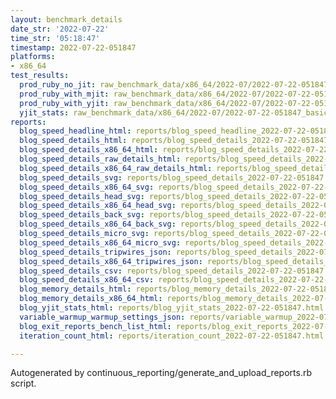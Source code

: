 ```yaml
---
layout: benchmark_details
date_str: '2022-07-22'
time_str: '05:18:47'
timestamp: 2022-07-22-051847
platforms:
- x86_64
test_results:
  prod_ruby_no_jit: raw_benchmark_data/x86_64/2022-07/2022-07-22-051847_basic_benchmark_prod_ruby_no_jit.json
  prod_ruby_with_mjit: raw_benchmark_data/x86_64/2022-07/2022-07-22-051847_basic_benchmark_prod_ruby_with_mjit.json
  prod_ruby_with_yjit: raw_benchmark_data/x86_64/2022-07/2022-07-22-051847_basic_benchmark_prod_ruby_with_yjit.json
  yjit_stats: raw_benchmark_data/x86_64/2022-07/2022-07-22-051847_basic_benchmark_yjit_stats.json
reports:
  blog_speed_headline_html: reports/blog_speed_headline_2022-07-22-051847.html
  blog_speed_details_html: reports/blog_speed_details_2022-07-22-051847.html
  blog_speed_details_x86_64_html: reports/blog_speed_details_2022-07-22-051847.x86_64.html
  blog_speed_details_raw_details_html: reports/blog_speed_details_2022-07-22-051847.raw_details.html
  blog_speed_details_x86_64_raw_details_html: reports/blog_speed_details_2022-07-22-051847.x86_64.raw_details.html
  blog_speed_details_svg: reports/blog_speed_details_2022-07-22-051847.svg
  blog_speed_details_x86_64_svg: reports/blog_speed_details_2022-07-22-051847.x86_64.svg
  blog_speed_details_head_svg: reports/blog_speed_details_2022-07-22-051847.head.svg
  blog_speed_details_x86_64_head_svg: reports/blog_speed_details_2022-07-22-051847.x86_64.head.svg
  blog_speed_details_back_svg: reports/blog_speed_details_2022-07-22-051847.back.svg
  blog_speed_details_x86_64_back_svg: reports/blog_speed_details_2022-07-22-051847.x86_64.back.svg
  blog_speed_details_micro_svg: reports/blog_speed_details_2022-07-22-051847.micro.svg
  blog_speed_details_x86_64_micro_svg: reports/blog_speed_details_2022-07-22-051847.x86_64.micro.svg
  blog_speed_details_tripwires_json: reports/blog_speed_details_2022-07-22-051847.tripwires.json
  blog_speed_details_x86_64_tripwires_json: reports/blog_speed_details_2022-07-22-051847.x86_64.tripwires.json
  blog_speed_details_csv: reports/blog_speed_details_2022-07-22-051847.csv
  blog_speed_details_x86_64_csv: reports/blog_speed_details_2022-07-22-051847.x86_64.csv
  blog_memory_details_html: reports/blog_memory_details_2022-07-22-051847.html
  blog_memory_details_x86_64_html: reports/blog_memory_details_2022-07-22-051847.x86_64.html
  blog_yjit_stats_html: reports/blog_yjit_stats_2022-07-22-051847.html
  variable_warmup_warmup_settings_json: reports/variable_warmup_2022-07-22-051847.warmup_settings.json
  blog_exit_reports_bench_list_html: reports/blog_exit_reports_2022-07-22-051847.bench_list.html
  iteration_count_html: reports/iteration_count_2022-07-22-051847.html

---
```

Autogenerated by continuous_reporting/generate_and_upload_reports.rb script.
